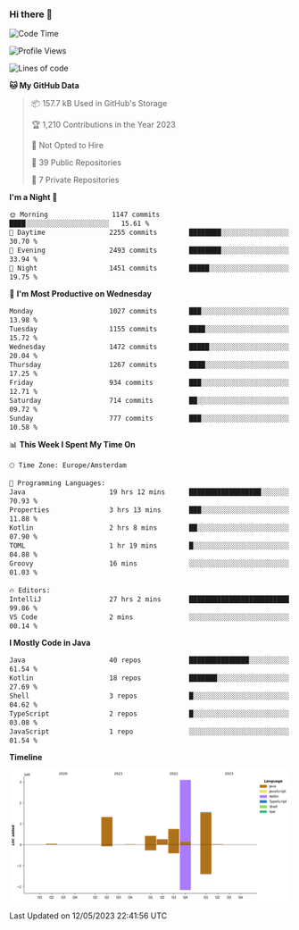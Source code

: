 ### Hi there 👋


<!--START_SECTION:waka-->
![Code Time](http://img.shields.io/badge/Code%20Time-3%2C201%20hrs%2056%20mins-blue)

![Profile Views](http://img.shields.io/badge/Profile%20Views-4-blue)

![Lines of code](https://img.shields.io/badge/From%20Hello%20World%20I%27ve%20Written-7.4%20million%20lines%20of%20code-blue)

**🐱 My GitHub Data** 

> 📦 157.7 kB Used in GitHub's Storage 
 > 
> 🏆 1,210 Contributions in the Year 2023
 > 
> 🚫 Not Opted to Hire
 > 
> 📜 39 Public Repositories 
 > 
> 🔑 7 Private Repositories 
 > 
**I'm a Night 🦉** 

```text
🌞 Morning                1147 commits        ████░░░░░░░░░░░░░░░░░░░░░   15.61 % 
🌆 Daytime                2255 commits        ████████░░░░░░░░░░░░░░░░░   30.70 % 
🌃 Evening                2493 commits        ████████░░░░░░░░░░░░░░░░░   33.94 % 
🌙 Night                  1451 commits        █████░░░░░░░░░░░░░░░░░░░░   19.75 % 
```
📅 **I'm Most Productive on Wednesday** 

```text
Monday                   1027 commits        ███░░░░░░░░░░░░░░░░░░░░░░   13.98 % 
Tuesday                  1155 commits        ████░░░░░░░░░░░░░░░░░░░░░   15.72 % 
Wednesday                1472 commits        █████░░░░░░░░░░░░░░░░░░░░   20.04 % 
Thursday                 1267 commits        ████░░░░░░░░░░░░░░░░░░░░░   17.25 % 
Friday                   934 commits         ███░░░░░░░░░░░░░░░░░░░░░░   12.71 % 
Saturday                 714 commits         ██░░░░░░░░░░░░░░░░░░░░░░░   09.72 % 
Sunday                   777 commits         ███░░░░░░░░░░░░░░░░░░░░░░   10.58 % 
```


📊 **This Week I Spent My Time On** 

```text
🕑︎ Time Zone: Europe/Amsterdam

💬 Programming Languages: 
Java                     19 hrs 12 mins      ██████████████████░░░░░░░   70.93 % 
Properties               3 hrs 13 mins       ███░░░░░░░░░░░░░░░░░░░░░░   11.88 % 
Kotlin                   2 hrs 8 mins        ██░░░░░░░░░░░░░░░░░░░░░░░   07.90 % 
TOML                     1 hr 19 mins        █░░░░░░░░░░░░░░░░░░░░░░░░   04.88 % 
Groovy                   16 mins             ░░░░░░░░░░░░░░░░░░░░░░░░░   01.03 % 

🔥 Editors: 
IntelliJ                 27 hrs 2 mins       █████████████████████████   99.86 % 
VS Code                  2 mins              ░░░░░░░░░░░░░░░░░░░░░░░░░   00.14 % 
```

**I Mostly Code in Java** 

```text
Java                     40 repos            ███████████████░░░░░░░░░░   61.54 % 
Kotlin                   18 repos            ███████░░░░░░░░░░░░░░░░░░   27.69 % 
Shell                    3 repos             █░░░░░░░░░░░░░░░░░░░░░░░░   04.62 % 
TypeScript               2 repos             █░░░░░░░░░░░░░░░░░░░░░░░░   03.08 % 
JavaScript               1 repo              ░░░░░░░░░░░░░░░░░░░░░░░░░   01.54 % 
```



**Timeline**

![Lines of Code chart](https://raw.githubusercontent.com/powercasgamer/powercasgamer/master/assets/bar_graph.png)


 Last Updated on 12/05/2023 22:41:56 UTC
<!--END_SECTION:waka-->
